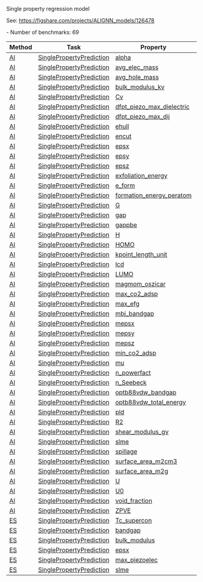 Single property regression model

See: https://figshare.com/projects/ALIGNN_models/126478
<!--number_of_benchmarks--> - Number of benchmarks: 69

<!--table_content--><table style="width:100%" id="j_table"><thead><tr><th>Method</th><th>Task</th><th>Property</th><th>Model name</th><th>Metric</th><th>Score</th><th>Team</th><th>Dataset</th><th>Size</th></tr></thead><tr><td><a href="./AI" target="_blank">AI</a></td><td><a href="./AI/SinglePropertyPrediction" target="_blank">SinglePropertyPrediction</a></td><td><a href="./AI/SinglePropertyPrediction/alpha" target="_blank">alpha</a></td><td><a href="https://www.nature.com/articles/s41524-021-00650-1" target="_blank">alignn_model</a></td><td>MAE</td><td>0.056</td><td>JARVIS</td><td>qm9_std_jctc</td><td>130829</td></tr><tr><td><a href="./AI" target="_blank">AI</a></td><td><a href="./AI/SinglePropertyPrediction" target="_blank">SinglePropertyPrediction</a></td><td><a href="./AI/SinglePropertyPrediction/avg_elec_mass" target="_blank">avg_elec_mass</a></td><td><a href="https://www.nature.com/articles/s41524-021-00650-1" target="_blank">alignn_model</a></td><td>MAE</td><td>0.085</td><td>JARVIS</td><td>dft_3d</td><td>17642</td></tr><tr><td><a href="./AI" target="_blank">AI</a></td><td><a href="./AI/SinglePropertyPrediction" target="_blank">SinglePropertyPrediction</a></td><td><a href="./AI/SinglePropertyPrediction/avg_hole_mass" target="_blank">avg_hole_mass</a></td><td><a href="https://www.nature.com/articles/s41524-021-00650-1" target="_blank">alignn_model</a></td><td>MAE</td><td>0.124</td><td>JARVIS</td><td>dft_3d</td><td>17642</td></tr><tr><td><a href="./AI" target="_blank">AI</a></td><td><a href="./AI/SinglePropertyPrediction" target="_blank">SinglePropertyPrediction</a></td><td><a href="./AI/SinglePropertyPrediction/bulk_modulus_kv" target="_blank">bulk_modulus_kv</a></td><td><a href="https://www.nature.com/articles/s41524-021-00650-1" target="_blank">alignn_model</a></td><td>MAE</td><td>10.399</td><td>JARVIS</td><td>dft_3d</td><td>19680</td></tr><tr><td><a href="./AI" target="_blank">AI</a></td><td><a href="./AI/SinglePropertyPrediction" target="_blank">SinglePropertyPrediction</a></td><td><a href="./AI/SinglePropertyPrediction/Cv" target="_blank">Cv</a></td><td><a href="https://www.nature.com/articles/s41524-021-00650-1" target="_blank">alignn_model</a></td><td>MAE</td><td>0.024</td><td>JARVIS</td><td>qm9_std_jctc</td><td>130829</td></tr><tr><td><a href="./AI" target="_blank">AI</a></td><td><a href="./AI/SinglePropertyPrediction" target="_blank">SinglePropertyPrediction</a></td><td><a href="./AI/SinglePropertyPrediction/dfpt_piezo_max_dielectric" target="_blank">dfpt_piezo_max_dielectric</a></td><td><a href="https://www.nature.com/articles/s41524-021-00650-1" target="_blank">alignn_model</a></td><td>MAE</td><td>28.151</td><td>JARVIS</td><td>dft_3d</td><td>4704</td></tr><tr><td><a href="./AI" target="_blank">AI</a></td><td><a href="./AI/SinglePropertyPrediction" target="_blank">SinglePropertyPrediction</a></td><td><a href="./AI/SinglePropertyPrediction/dfpt_piezo_max_dij" target="_blank">dfpt_piezo_max_dij</a></td><td><a href="https://journals.aps.org/prl/abstract/10.1103/PhysRevLett.120.145301" target="_blank">cgcnn_model</a></td><td>MAE</td><td>16.013</td><td>CGCNN</td><td>dft_3d</td><td>3345</td></tr><tr><td><a href="./AI" target="_blank">AI</a></td><td><a href="./AI/SinglePropertyPrediction" target="_blank">SinglePropertyPrediction</a></td><td><a href="./AI/SinglePropertyPrediction/ehull" target="_blank">ehull</a></td><td><a href="https://www.nature.com/articles/s41524-021-00650-1" target="_blank">alignn_model</a></td><td>MAE</td><td>0.076</td><td>JARVIS</td><td>dft_3d</td><td>55364</td></tr><tr><td><a href="./AI" target="_blank">AI</a></td><td><a href="./AI/SinglePropertyPrediction" target="_blank">SinglePropertyPrediction</a></td><td><a href="./AI/SinglePropertyPrediction/encut" target="_blank">encut</a></td><td><a href="https://www.nature.com/articles/s41524-021-00650-1" target="_blank">alignn_model</a></td><td>MAE</td><td>133.796</td><td>JARVIS</td><td>dft_3d</td><td>55386</td></tr><tr><td><a href="./AI" target="_blank">AI</a></td><td><a href="./AI/SinglePropertyPrediction" target="_blank">SinglePropertyPrediction</a></td><td><a href="./AI/SinglePropertyPrediction/epsx" target="_blank">epsx</a></td><td><a href="https://www.nature.com/articles/s41524-021-00650-1" target="_blank">alignn_model</a></td><td>MAE</td><td>20.394</td><td>JARVIS</td><td>dft_3d</td><td>44490</td></tr><tr><td><a href="./AI" target="_blank">AI</a></td><td><a href="./AI/SinglePropertyPrediction" target="_blank">SinglePropertyPrediction</a></td><td><a href="./AI/SinglePropertyPrediction/epsy" target="_blank">epsy</a></td><td><a href="https://www.nature.com/articles/s41524-021-00650-1" target="_blank">alignn_model</a></td><td>MAE</td><td>19.999</td><td>JARVIS</td><td>dft_3d</td><td>44490</td></tr><tr><td><a href="./AI" target="_blank">AI</a></td><td><a href="./AI/SinglePropertyPrediction" target="_blank">SinglePropertyPrediction</a></td><td><a href="./AI/SinglePropertyPrediction/epsz" target="_blank">epsz</a></td><td><a href="https://www.nature.com/articles/s41524-021-00650-1" target="_blank">alignn_model</a></td><td>MAE</td><td>19.568</td><td>JARVIS</td><td>dft_3d</td><td>44490</td></tr><tr><td><a href="./AI" target="_blank">AI</a></td><td><a href="./AI/SinglePropertyPrediction" target="_blank">SinglePropertyPrediction</a></td><td><a href="./AI/SinglePropertyPrediction/exfoliation_energy" target="_blank">exfoliation_energy</a></td><td><a href="https://www.nature.com/articles/s41524-021-00650-1" target="_blank">alignn_model</a></td><td>MAE</td><td>52.703</td><td>JARVIS</td><td>dft_3d</td><td>812</td></tr><tr><td><a href="./AI" target="_blank">AI</a></td><td><a href="./AI/SinglePropertyPrediction" target="_blank">SinglePropertyPrediction</a></td><td><a href="./AI/SinglePropertyPrediction/e_form" target="_blank">e_form</a></td><td><a href="https://www.nature.com/articles/s41524-021-00650-1" target="_blank">alignn_model</a></td><td>MAE</td><td>0.022</td><td>JARVIS</td><td>mp</td><td>69239</td></tr><tr><td><a href="./AI" target="_blank">AI</a></td><td><a href="./AI/SinglePropertyPrediction" target="_blank">SinglePropertyPrediction</a></td><td><a href="./AI/SinglePropertyPrediction/formation_energy_peratom" target="_blank">formation_energy_peratom</a></td><td><a href="https://www.nature.com/articles/s41524-021-00650-1" target="_blank">alignn_model</a></td><td>MAE</td><td>0.033</td><td>JARVIS</td><td>dft_3d</td><td>55713</td></tr><tr><td><a href="./AI" target="_blank">AI</a></td><td><a href="./AI/SinglePropertyPrediction" target="_blank">SinglePropertyPrediction</a></td><td><a href="./AI/SinglePropertyPrediction/G" target="_blank">G</a></td><td><a href="https://www.nature.com/articles/s41524-021-00650-1" target="_blank">alignn_model</a></td><td>MAE</td><td>0.013</td><td>JARVIS</td><td>qm9_std_jctc</td><td>130829</td></tr><tr><td><a href="./AI" target="_blank">AI</a></td><td><a href="./AI/SinglePropertyPrediction" target="_blank">SinglePropertyPrediction</a></td><td><a href="./AI/SinglePropertyPrediction/gap" target="_blank">gap</a></td><td><a href="https://www.nature.com/articles/s41524-021-00650-1" target="_blank">alignn_model</a></td><td>MAE</td><td>0.035</td><td>JARVIS</td><td>qm9_std_jctc</td><td>130829</td></tr><tr><td><a href="./AI" target="_blank">AI</a></td><td><a href="./AI/SinglePropertyPrediction" target="_blank">SinglePropertyPrediction</a></td><td><a href="./AI/SinglePropertyPrediction/gappbe" target="_blank">gappbe</a></td><td><a href="https://www.nature.com/articles/s41524-021-00650-1" target="_blank">alignn_model</a></td><td>MAE</td><td>0.218</td><td>JARVIS</td><td>mp</td><td>69239</td></tr><tr><td><a href="./AI" target="_blank">AI</a></td><td><a href="./AI/SinglePropertyPrediction" target="_blank">SinglePropertyPrediction</a></td><td><a href="./AI/SinglePropertyPrediction/H" target="_blank">H</a></td><td><a href="https://www.nature.com/articles/s41524-021-00650-1" target="_blank">alignn_model</a></td><td>MAE</td><td>0.014</td><td>JARVIS</td><td>qm9_std_jctc</td><td>130829</td></tr><tr><td><a href="./AI" target="_blank">AI</a></td><td><a href="./AI/SinglePropertyPrediction" target="_blank">SinglePropertyPrediction</a></td><td><a href="./AI/SinglePropertyPrediction/HOMO" target="_blank">HOMO</a></td><td><a href="https://www.nature.com/articles/s41524-021-00650-1" target="_blank">alignn_model</a></td><td>MAE</td><td>0.019</td><td>JARVIS</td><td>qm9_std_jctc</td><td>130829</td></tr><tr><td><a href="./AI" target="_blank">AI</a></td><td><a href="./AI/SinglePropertyPrediction" target="_blank">SinglePropertyPrediction</a></td><td><a href="./AI/SinglePropertyPrediction/kpoint_length_unit" target="_blank">kpoint_length_unit</a></td><td><a href="https://www.nature.com/articles/s41524-021-00650-1" target="_blank">alignn_model</a></td><td>MAE</td><td>9.515</td><td>JARVIS</td><td>dft_3d</td><td>55392</td></tr><tr><td><a href="./AI" target="_blank">AI</a></td><td><a href="./AI/SinglePropertyPrediction" target="_blank">SinglePropertyPrediction</a></td><td><a href="./AI/SinglePropertyPrediction/lcd" target="_blank">lcd</a></td><td><a href="https://www.nature.com/articles/s41524-021-00650-1" target="_blank">alignn_model</a></td><td>MAE</td><td>0.751</td><td>JARVIS</td><td>hmof</td><td>137651</td></tr><tr><td><a href="./AI" target="_blank">AI</a></td><td><a href="./AI/SinglePropertyPrediction" target="_blank">SinglePropertyPrediction</a></td><td><a href="./AI/SinglePropertyPrediction/LUMO" target="_blank">LUMO</a></td><td><a href="https://www.nature.com/articles/s41524-021-00650-1" target="_blank">alignn_model</a></td><td>MAE</td><td>0.018</td><td>JARVIS</td><td>qm9_std_jctc</td><td>130829</td></tr><tr><td><a href="./AI" target="_blank">AI</a></td><td><a href="./AI/SinglePropertyPrediction" target="_blank">SinglePropertyPrediction</a></td><td><a href="./AI/SinglePropertyPrediction/magmom_oszicar" target="_blank">magmom_oszicar</a></td><td><a href="https://www.nature.com/articles/s41524-021-00650-1" target="_blank">alignn_model</a></td><td>MAE</td><td>0.257</td><td>JARVIS</td><td>dft_3d</td><td>52210</td></tr><tr><td><a href="./AI" target="_blank">AI</a></td><td><a href="./AI/SinglePropertyPrediction" target="_blank">SinglePropertyPrediction</a></td><td><a href="./AI/SinglePropertyPrediction/max_co2_adsp" target="_blank">max_co2_adsp</a></td><td><a href="https://www.nature.com/articles/s41524-021-00650-1" target="_blank">alignn_model</a></td><td>MAE</td><td>0.477</td><td>JARVIS</td><td>hmof</td><td>137651</td></tr><tr><td><a href="./AI" target="_blank">AI</a></td><td><a href="./AI/SinglePropertyPrediction" target="_blank">SinglePropertyPrediction</a></td><td><a href="./AI/SinglePropertyPrediction/max_efg" target="_blank">max_efg</a></td><td><a href="https://www.nature.com/articles/s41524-021-00650-1" target="_blank">alignn_model</a></td><td>MAE</td><td>19.121</td><td>JARVIS</td><td>dft_3d</td><td>11865</td></tr><tr><td><a href="./AI" target="_blank">AI</a></td><td><a href="./AI/SinglePropertyPrediction" target="_blank">SinglePropertyPrediction</a></td><td><a href="./AI/SinglePropertyPrediction/mbj_bandgap" target="_blank">mbj_bandgap</a></td><td><a href="https://www.nature.com/articles/s41524-021-00650-1" target="_blank">alignn_model</a></td><td>MAE</td><td>0.31</td><td>JARVIS</td><td>dft_3d</td><td>18167</td></tr><tr><td><a href="./AI" target="_blank">AI</a></td><td><a href="./AI/SinglePropertyPrediction" target="_blank">SinglePropertyPrediction</a></td><td><a href="./AI/SinglePropertyPrediction/mepsx" target="_blank">mepsx</a></td><td><a href="https://www.nature.com/articles/s41524-021-00650-1" target="_blank">alignn_model</a></td><td>MAE</td><td>24.046</td><td>JARVIS</td><td>dft_3d</td><td>16809</td></tr><tr><td><a href="./AI" target="_blank">AI</a></td><td><a href="./AI/SinglePropertyPrediction" target="_blank">SinglePropertyPrediction</a></td><td><a href="./AI/SinglePropertyPrediction/mepsy" target="_blank">mepsy</a></td><td><a href="https://www.nature.com/articles/s41524-021-00650-1" target="_blank">alignn_model</a></td><td>MAE</td><td>23.648</td><td>JARVIS</td><td>dft_3d</td><td>16809</td></tr><tr><td><a href="./AI" target="_blank">AI</a></td><td><a href="./AI/SinglePropertyPrediction" target="_blank">SinglePropertyPrediction</a></td><td><a href="./AI/SinglePropertyPrediction/mepsz" target="_blank">mepsz</a></td><td><a href="https://www.nature.com/articles/s41524-021-00650-1" target="_blank">alignn_model</a></td><td>MAE</td><td>23.731</td><td>JARVIS</td><td>dft_3d</td><td>16809</td></tr><tr><td><a href="./AI" target="_blank">AI</a></td><td><a href="./AI/SinglePropertyPrediction" target="_blank">SinglePropertyPrediction</a></td><td><a href="./AI/SinglePropertyPrediction/min_co2_adsp" target="_blank">min_co2_adsp</a></td><td><a href="https://www.nature.com/articles/s41524-021-00650-1" target="_blank">alignn_model</a></td><td>MAE</td><td>0.038</td><td>JARVIS</td><td>hmof</td><td>137651</td></tr><tr><td><a href="./AI" target="_blank">AI</a></td><td><a href="./AI/SinglePropertyPrediction" target="_blank">SinglePropertyPrediction</a></td><td><a href="./AI/SinglePropertyPrediction/mu" target="_blank">mu</a></td><td><a href="https://www.nature.com/articles/s41524-021-00650-1" target="_blank">alignn_model</a></td><td>MAE</td><td>0.025</td><td>JARVIS</td><td>qm9_std_jctc</td><td>130829</td></tr><tr><td><a href="./AI" target="_blank">AI</a></td><td><a href="./AI/SinglePropertyPrediction" target="_blank">SinglePropertyPrediction</a></td><td><a href="./AI/SinglePropertyPrediction/n_powerfact" target="_blank">n_powerfact</a></td><td><a href="https://www.nature.com/articles/s41524-021-00650-1" target="_blank">alignn_model</a></td><td>MAE</td><td>442.299</td><td>JARVIS</td><td>dft_3d</td><td>23210</td></tr><tr><td><a href="./AI" target="_blank">AI</a></td><td><a href="./AI/SinglePropertyPrediction" target="_blank">SinglePropertyPrediction</a></td><td><a href="./AI/SinglePropertyPrediction/n_Seebeck" target="_blank">n_Seebeck</a></td><td><a href="https://www.nature.com/articles/s41524-021-00650-1" target="_blank">alignn_model</a></td><td>MAE</td><td>40.921</td><td>JARVIS</td><td>dft_3d</td><td>23210</td></tr><tr><td><a href="./AI" target="_blank">AI</a></td><td><a href="./AI/SinglePropertyPrediction" target="_blank">SinglePropertyPrediction</a></td><td><a href="./AI/SinglePropertyPrediction/optb88vdw_bandgap" target="_blank">optb88vdw_bandgap</a></td><td><a href="https://www.nature.com/articles/s41524-021-00650-1" target="_blank">alignn_model</a></td><td>MAE</td><td>0.142</td><td>JARVIS</td><td>dft_3d</td><td>55713</td></tr><tr><td><a href="./AI" target="_blank">AI</a></td><td><a href="./AI/SinglePropertyPrediction" target="_blank">SinglePropertyPrediction</a></td><td><a href="./AI/SinglePropertyPrediction/optb88vdw_total_energy" target="_blank">optb88vdw_total_energy</a></td><td><a href="https://www.nature.com/articles/s41524-021-00650-1" target="_blank">alignn_model</a></td><td>MAE</td><td>0.037</td><td>JARVIS</td><td>dft_3d</td><td>55713</td></tr><tr><td><a href="./AI" target="_blank">AI</a></td><td><a href="./AI/SinglePropertyPrediction" target="_blank">SinglePropertyPrediction</a></td><td><a href="./AI/SinglePropertyPrediction/pld" target="_blank">pld</a></td><td><a href="https://www.nature.com/articles/s41524-021-00650-1" target="_blank">alignn_model</a></td><td>MAE</td><td>0.92</td><td>JARVIS</td><td>hmof</td><td>137651</td></tr><tr><td><a href="./AI" target="_blank">AI</a></td><td><a href="./AI/SinglePropertyPrediction" target="_blank">SinglePropertyPrediction</a></td><td><a href="./AI/SinglePropertyPrediction/R2" target="_blank">R2</a></td><td><a href="https://www.nature.com/articles/s41524-021-00650-1" target="_blank">alignn_model</a></td><td>MAE</td><td>0.652</td><td>JARVIS</td><td>qm9_std_jctc</td><td>130829</td></tr><tr><td><a href="./AI" target="_blank">AI</a></td><td><a href="./AI/SinglePropertyPrediction" target="_blank">SinglePropertyPrediction</a></td><td><a href="./AI/SinglePropertyPrediction/shear_modulus_gv" target="_blank">shear_modulus_gv</a></td><td><a href="https://www.nature.com/articles/s41524-021-00650-1" target="_blank">alignn_model</a></td><td>MAE</td><td>9.476</td><td>JARVIS</td><td>dft_3d</td><td>19680</td></tr><tr><td><a href="./AI" target="_blank">AI</a></td><td><a href="./AI/SinglePropertyPrediction" target="_blank">SinglePropertyPrediction</a></td><td><a href="./AI/SinglePropertyPrediction/slme" target="_blank">slme</a></td><td><a href="https://www.nature.com/articles/s41524-021-00650-1" target="_blank">alignn_model</a></td><td>MAE</td><td>4.521</td><td>JARVIS</td><td>dft_3d</td><td>9062</td></tr><tr><td><a href="./AI" target="_blank">AI</a></td><td><a href="./AI/SinglePropertyPrediction" target="_blank">SinglePropertyPrediction</a></td><td><a href="./AI/SinglePropertyPrediction/spillage" target="_blank">spillage</a></td><td><a href="https://www.nature.com/articles/s41524-021-00650-1" target="_blank">alignn_model</a></td><td>MAE</td><td>0.351</td><td>JARVIS</td><td>dft_3d</td><td>11375</td></tr><tr><td><a href="./AI" target="_blank">AI</a></td><td><a href="./AI/SinglePropertyPrediction" target="_blank">SinglePropertyPrediction</a></td><td><a href="./AI/SinglePropertyPrediction/surface_area_m2cm3" target="_blank">surface_area_m2cm3</a></td><td><a href="https://www.nature.com/articles/s41524-021-00650-1" target="_blank">alignn_model</a></td><td>MAE</td><td>107.808</td><td>JARVIS</td><td>hmof</td><td>137651</td></tr><tr><td><a href="./AI" target="_blank">AI</a></td><td><a href="./AI/SinglePropertyPrediction" target="_blank">SinglePropertyPrediction</a></td><td><a href="./AI/SinglePropertyPrediction/surface_area_m2g" target="_blank">surface_area_m2g</a></td><td><a href="https://www.nature.com/articles/s41524-021-00650-1" target="_blank">alignn_model</a></td><td>MAE</td><td>91.15</td><td>JARVIS</td><td>hmof</td><td>137651</td></tr><tr><td><a href="./AI" target="_blank">AI</a></td><td><a href="./AI/SinglePropertyPrediction" target="_blank">SinglePropertyPrediction</a></td><td><a href="./AI/SinglePropertyPrediction/U" target="_blank">U</a></td><td><a href="https://www.nature.com/articles/s41524-021-00650-1" target="_blank">alignn_model</a></td><td>MAE</td><td>0.014</td><td>JARVIS</td><td>qm9_std_jctc</td><td>130829</td></tr><tr><td><a href="./AI" target="_blank">AI</a></td><td><a href="./AI/SinglePropertyPrediction" target="_blank">SinglePropertyPrediction</a></td><td><a href="./AI/SinglePropertyPrediction/U0" target="_blank">U0</a></td><td><a href="https://www.nature.com/articles/s41524-021-00650-1" target="_blank">alignn_model</a></td><td>MAE</td><td>0.015</td><td>JARVIS</td><td>qm9_std_jctc</td><td>130829</td></tr><tr><td><a href="./AI" target="_blank">AI</a></td><td><a href="./AI/SinglePropertyPrediction" target="_blank">SinglePropertyPrediction</a></td><td><a href="./AI/SinglePropertyPrediction/void_fraction" target="_blank">void_fraction</a></td><td><a href="https://www.nature.com/articles/s41524-021-00650-1" target="_blank">alignn_model</a></td><td>MAE</td><td>0.017</td><td>JARVIS</td><td>hmof</td><td>137651</td></tr><tr><td><a href="./AI" target="_blank">AI</a></td><td><a href="./AI/SinglePropertyPrediction" target="_blank">SinglePropertyPrediction</a></td><td><a href="./AI/SinglePropertyPrediction/ZPVE" target="_blank">ZPVE</a></td><td><a href="https://www.nature.com/articles/s41524-021-00650-1" target="_blank">alignn_model</a></td><td>MAE</td><td>0.002</td><td>JARVIS</td><td>qm9_std_jctc</td><td>130829</td></tr><tr><td><a href="./ES" target="_blank">ES</a></td><td><a href="./ES/SinglePropertyPrediction" target="_blank">SinglePropertyPrediction</a></td><td><a href="./ES/SinglePropertyPrediction/Tc_supercon" target="_blank">Tc_supercon</a></td><td><a href="https://www.nature.com/articles/s41524-022-00933-1" target="_blank">qe_pbesol_gbrv</a></td><td>MAE</td><td>3.378</td><td>JARVIS</td><td>dft_3d</td><td>14</td></tr><tr><td><a href="./ES" target="_blank">ES</a></td><td><a href="./ES/SinglePropertyPrediction" target="_blank">SinglePropertyPrediction</a></td><td><a href="./ES/SinglePropertyPrediction/bandgap" target="_blank">bandgap</a></td><td><a href="https://pubs.acs.org/doi/abs/10.1021/acs.chemmater.9b02166" target="_blank">vasp_tbmbj</a></td><td>MAE</td><td>0.498</td><td>JARVIS</td><td>dft_3d</td><td>54</td></tr><tr><td><a href="./ES" target="_blank">ES</a></td><td><a href="./ES/SinglePropertyPrediction" target="_blank">SinglePropertyPrediction</a></td><td><a href="./ES/SinglePropertyPrediction/bulk_modulus" target="_blank">bulk_modulus</a></td><td><a href="https://www.nature.com/articles/s41524-020-00440-1" target="_blank">vasp_optb88vdw</a></td><td>MAE</td><td>5.732</td><td>JARVIS</td><td>dft_3d</td><td>21</td></tr><tr><td><a href="./ES" target="_blank">ES</a></td><td><a href="./ES/SinglePropertyPrediction" target="_blank">SinglePropertyPrediction</a></td><td><a href="./ES/SinglePropertyPrediction/epsx" target="_blank">epsx</a></td><td><a href="https://www.nature.com/articles/sdata201882" target="_blank">vasp_optb88vdw_linopt</a></td><td>MAE</td><td>1.464</td><td>JARVIS</td><td>dft_3d</td><td>16</td></tr><tr><td><a href="./ES" target="_blank">ES</a></td><td><a href="./ES/SinglePropertyPrediction" target="_blank">SinglePropertyPrediction</a></td><td><a href="./ES/SinglePropertyPrediction/max_piezoelec" target="_blank">max_piezoelec</a></td><td><a href="https://www.nature.com/articles/s41524-020-0337-2" target="_blank">vasp_optb88vdw_dfpt</a></td><td>MAE</td><td>1.085</td><td>JARVIS</td><td>dft_3d</td><td>16</td></tr><tr><td><a href="./ES" target="_blank">ES</a></td><td><a href="./ES/SinglePropertyPrediction" target="_blank">SinglePropertyPrediction</a></td><td><a href="./ES/SinglePropertyPrediction/slme" target="_blank">slme</a></td><td><a href="https://pubs.acs.org/doi/abs/10.1021/acs.chemmater.9b02166" target="_blank">vasp_tbmbj</a></td><td>MAE</td><td>5.093</td><td>JARVIS</td><td>dft_3d</td><td>5</td></tr><!--table_content--></table>